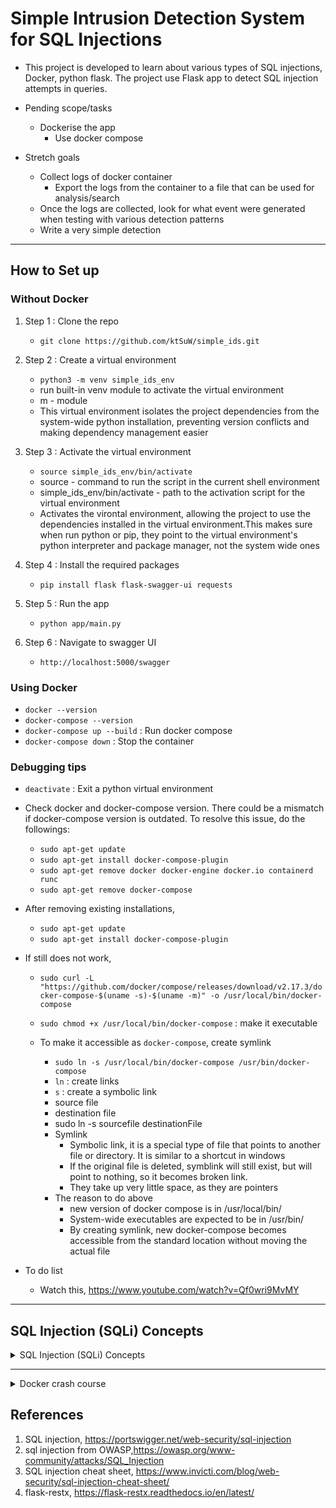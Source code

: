 # Simple Intrusion Detection System for SQL Injections

- This project is developed to learn about various types of SQL injections, Docker, python flask. The project use Flask app to detect SQL injection attempts in queries.

- Pending scope/tasks
    - Dockerise the app
        - Use docker compose
- Stretch goals
    - Collect logs of docker container
        - Export the logs from the container to a file that can be used for analysis/search
    - Once the logs are collected, look for what event were generated when testing with various detection patterns
    - Write a very simple detection

----

## How to Set up

### Without Docker

1. Step 1 : Clone the repo
    - `git clone https://github.com/ktSuW/simple_ids.git` 
2. Step 2 : Create a virtual environment
    - `python3 -m venv simple_ids_env`
    - run built-in venv module to activate the virtual environment
    - m - module
    - This virtual environment isolates the project dependencies from the system-wide python installation, preventing version conflicts and making dependency management easier
3. Step 3 : Activate the virtual environment
    - `source simple_ids_env/bin/activate`
    - source - command to run the script in the current shell environment
    - simple_ids_env/bin/activate - path to the activation script for the virtual environment 
    - Activates the virontal environment, allowing the project to use the dependencies installed in the virtual environment.This makes sure when run python or pip, they point to the virtual environment's python interpreter and package manager, not the system wide ones
4. Step 4 : Install the required packages
    - `pip install flask flask-swagger-ui requests`

5. Step 5 : Run the app
    - `python app/main.py`
6. Step 6 : Navigate to swagger UI
    - `http://localhost:5000/swagger`

### Using Docker 

- `docker --version`
- `docker-compose --version`
- `docker-compose up --build` : Run docker compose
- `docker-compose down` : Stop the container

### Debugging tips

- `deactivate` : Exit a python virtual environment
- Check docker and docker-compose version. There could be a mismatch if docker-compose version is outdated. To resolve this issue, do the followings:
    - `sudo apt-get update`
    - `sudo apt-get install docker-compose-plugin`
    - `sudo apt-get remove docker docker-engine docker.io containerd runc`
    - `sudo apt-get remove docker-compose`
- After removing existing installations,
    - `sudo apt-get update`
    - `sudo apt-get install docker-compose-plugin`

- If still does not work,
    - `sudo curl -L "https://github.com/docker/compose/releases/download/v2.17.3/docker-compose-$(uname -s)-$(uname -m)" -o /usr/local/bin/docker-compose`

    - `sudo chmod +x /usr/local/bin/docker-compose` : make it executable
    - To make it accessible as `docker-compose`, create symlink
        - `sudo ln -s /usr/local/bin/docker-compose /usr/bin/docker-compose`
        - `ln` : create links
        - `s` : create a symbolic link
        - source file
        - destination file 
        - sudo ln -s sourcefile destinationFile
        - Symlink
            - Symbolic link, it is a special type of file that points to another file or directory. It is similar to a shortcut in windows
            - If the original file is deleted, symblink will still exist, but will point to nothing, so it becomes broken link.
            - They take up very little space, as they are pointers
        - The reason to do above
            - new version of docker compose is in /usr/local/bin/
            - System-wide executables are expected to be in /usr/bin/
            - By creating symlink, new docker-compose becomes accessible from the standard location without moving the actual file

- To do list
    - Watch this, https://www.youtube.com/watch?v=Qf0wri9MvMY

----

## SQL Injection (SQLi) Concepts

<details>
  <summary>SQL Injection (SQLi) Concepts</summary>

- **Band**
    - **In-Band** - The attack and its results are visible in the same channel of communication. In other words, the attacker can see the results of the injection directly in the application's response.
    - **Out of Band** - "Out of Band" SQL injection refers to attacks where the data exfiltration happens through a different channel than the injection itself.It doesn't rely on the same communication channel (like the direct web application interface) to perform the attack and retrieve the information. Instead, it uses different network protocols or features to extract data or interact with external systems. 

- **DNS-Based SQLi**
    - ; EXEC xp_cmdshell('nslookup [a-zA-Z0-9.-]+')
        - This regular expression detects patterns where an SQL command ends (;) followed by an execution of the xp_cmdshell command in Microsoft SQL Server. xp_cmdshell is used to execute command-line processes; here, it's used to run nslookup, a network administration command-line tool for querying the Domain Name System to obtain domain name or IP address mapping.
        - The [a-zA-Z0-9.-]+ pattern captures alphanumeric domain names, which suggests that the attacker might be using nslookup to send results of a query to a controlled DNS server, thus exfiltrating data.
    - EXTRACTVALUE(xmltype('%remote;]>'), '/l')
        - This pattern uses Oracle’s XML handling capabilities where EXTRACTVALUE function is used to extract data as XML and potentially send queries to external XML entities.
        - %remote;]> likely refers to a placeholder for external entities, implying that an attacker could use it to probe external services or extract data via XML External Entity (XXE) attacks.
- **Error-based SQL injection:** 
    - The attacker intentionally inputs data that triggers database errors, which can reveal information about the database structure, table names, or even sensitive data.
    - r"XP_CMDSHELL" - This pattern searches for "XP_CMDSHELL" in the input.XP_CMDSHELL is a system stored procedure in Microsoft SQL Server that allows execution of operating system commands.It's often targeted in SQLi attacks to gain broader system access.

- **HTTP-Based SQLi**
    - LOAD_FILE('http://[a-zA-Z0-9.-]+/[a-zA-Z0-9_.-]+')
        - This pattern is indicative of an SQL injection attempt that uses the LOAD_FILE function, which is designed to read files into MySQL databases. However, this function is being misused to potentially make HTTP requests to external servers by specifying a URL instead of a local file path.The regex captures URLs, indicating that the attacker could be trying to load remote files (possibly malicious or controlled by the attacker) into the database.
    - LOAD DATA INFILE 'http://[a-zA-Z0-9.-]+/[a-zA-Z0-9_.-]+'
        - Similar to LOAD_FILE, this pattern uses LOAD DATA INFILE, a command in MySQL that loads data from a file into a table. The regex captures attempts to misuse this command to load data from HTTP URLs, which is not inherently supported and would typically indicate an attempt to exploit a misconfiguration or vulnerability that allows remote file loading.
- **Order Injection**
    - **First Order Injection** : First Order Injection occurs when the input provided by a user is immediately used by an application to construct a SQL query without proper validation or sanitation.
        - **Union Attack (r'\bunion\s+SELECT\b')**
            - This attack uses the UNION SQL operator to combine the results of two or more SELECT statements into a single result set. The regex pattern looks for the word "union" followed by the word "SELECT", separated by whitespace. The pattern seems to contain a typo with the 'b' after SELECT, which should be \b to assert a word boundary.

        - **Piggybacking (r';')**
            - Piggybacking involves appending additional SQL statements to an existing query using a semicolon (;). This allows an attacker to execute arbitrary SQL commands.

        - **Stored Procedure SQLi (r'EXEC')**
            - This pattern detects the use of EXEC (execute) command in SQL, which is used to execute a stored procedure. Injecting malicious SQL in stored procedure calls can execute unintended database actions.

        - **Alternate Encoding SQLi (r'%27')**
            - This pattern looks for URL-encoded representations of problematic characters, such as %27 which is the URL encoding for a single quote ('). This type of injection tries to bypass basic SQL injection protections by encoding the characters.
    - **Second Order Injection** : TB Added
- **Server Response Blind Based SQL Injection**
    - Blind SQL Injection (SQLi) is a type of attack that asks the database a true or false question and determines the answer based on the application's response. This is used when the database does not output data to the user directly ( when the attacker can't see the direct results of their injection.).
    - **Boolean-Based Blind Injection** : This method involves injecting a statement that is always true (AND 1=1) or always false (AND 1=0) to modify the application's normal response. If the response changes when the condition is altered, the attacker can infer that the injection was successful.
    - **Time-Based Blind Injection** : This attack delays the server's response to confirm the SQL injection vulnerability. It uses functions like SLEEP() (MySQL) or WAITFOR DELAY (SQL Server) to make the database wait for a specified amount of time. If the response is delayed, it indicates that the query is being executed, confirming the vulnerability.
- **Tautology**
    - A tautology is a logical statement that is always true. In the context of SQL injection, a tautology attack aims to inject a condition that is always true into a SQL query, often in the WHERE clause.
        - r"'sors'1'='1": This pattern looks for variations of "OR '1'='1"

- **Union-based SQL injection:** 
    - The attacker uses the UNION SQL operator to combine the results of two or more SELECT statements into a single result set, which is then returned as part of the HTTP response.

    ```
        SELECT column_name(s) FROM table1
        UNION
        SELECT column_name(s) FROM table2;
    ```
</details>

---

<details>
  <summary>Docker crash course</summary>

- Docker daemon (Engine)- responsible for getting images from registry  
    ```
        docker version
        systemctl start docker 
        systemctl status docker 
        docker images           : See the list of images
        docker pull ubuntu      : pull ubuntu image
        docker run imageName
        docker run -it --name myContainer imageName : go inside the container 
        cat /etc/os-release     : See OS flavour 
        redheat                 : yum
        ubuntu                  : apt
        apt update -y           : Without update, can't install any package in ubuntu
        ctrl + d                : Come out from the container, but it will stop the container
        ctrl + pq
        docker ps -a            " ps - process status is used to list running containers
        docker rm containerName
    ```
- it - interactive - keeps STDIN input open, therefore allow you to interact with the container
    - t (tty) - pseduo-terminal to the container, enabling you to interact with terminal commands 


```
docker run -it --name cont1 amazonlinux
yum install git -y 

docker run -it --name su_ubuntu ubuntu
apt update 
apt install git apache2 maven -y
git -v
mvn -v
apache2 -v
systemctl start apache2
apt install systemctl -y
systemctl start apache2 
service apache2 start 
docker start container1 : Go inside the container

docker start cont1
docker ps -a
docker attach cont1
docker pause cont1
docker stop cont1   : will wait to finish all process running inside the container
docker kill cont1   : won't wait to finish all processes 
docker inspect cont1
docker rm cont1, first you need to stop it first
```
</details>


## References
1. SQL injection, https://portswigger.net/web-security/sql-injection
2. sql injection from OWASP,https://owasp.org/www-community/attacks/SQL_Injection
3. SQL injection cheat sheet, https://www.invicti.com/blog/web-security/sql-injection-cheat-sheet/
4. flask-restx, https://flask-restx.readthedocs.io/en/latest/
